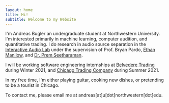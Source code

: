 ```yaml
---
layout: home
title: Hi!
subtitle: Welcome to my Website
---
```

I'm Andreas Bugler an undergraduate student at Northwestern University. I'm interested primarily in machine learning, computer audition, and quantitative trading. I do research in audio source separation in the [Interactive Audio Lab](https://interactiveaudiolab.github.io) under the supervision of Prof. Bryan Pardo, [Ethan Manilow](https://ethman.github.io), and [Dr. Prem Seetharaman](https://pseeth.github.io).

I will be working software engineering internships at [Belvedere Trading](https://www.belvederetrading.com) during Winter 2021, and [Chicago Trading Company](https://www.chicagotrading.com) during Summer 2021.

In my free time, I'm either playing guitar, cooking new dishes, or pretending to be a tourist in Chicago. 

To contact me, please email me at andreas[at]u[dot]northwestern[dot]edu.
